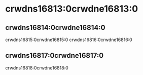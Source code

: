 # crwdns16813:0crwdne16813:0

## crwdns16814:0crwdne16814:0

crwdns16815:0crwdne16815:0 crwdns16816:0crwdne16816:0

## crwdns16817:0crwdne16817:0

crwdns16818:0crwdne16818:0